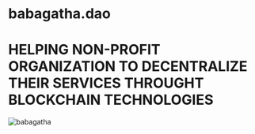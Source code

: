 # babagatha.dao
# HELPING NON-PROFIT ORGANIZATION TO DECENTRALIZE THEIR SERVICES THROUGHT BLOCKCHAIN TECHNOLOGIES

![babagatha](https://user-images.githubusercontent.com/98230162/219960276-58f8d806-fea4-41b5-89ad-9914dd3e5026.PNG)
